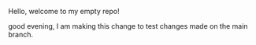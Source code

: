 Hello, welcome to my empty repo!

good evening, I am making this change to test changes made on the main branch. 

